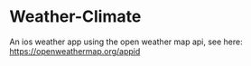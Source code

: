 # Weather-Climate
An ios weather app using the open weather map api, see here: https://openweathermap.org/appid 
